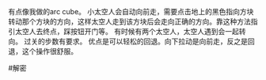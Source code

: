 有点像我做的arc cube。 小太空人会自动向前走，需要点击地上的黑色指向方块转动那个方块的方向，这样太空人走到该方块后会走向正确的方向。靠这种方法指引太空人去终点，踩按钮开门等。
有时候有两个太空人，太空人遇到会一起转向。
过关的步数有要求。
优点是可以轻松的回退。向下拉动是向前走，反之是回退，这个操作很舒服。

#解密